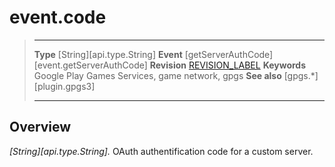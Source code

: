 # event.code

> --------------------- ------------------------------------------------------------------------------------------
> __Type__              [String][api.type.String]
> __Event__             [getServerAuthCode][event.getServerAuthCode]
> __Revision__          [REVISION_LABEL](REVISION_URL)
> __Keywords__          Google Play Games Services, game network, gpgs
> __See also__          [gpgs.*][plugin.gpgs3]
> --------------------- ------------------------------------------------------------------------------------------

## Overview

_[String][api.type.String]._ OAuth authentification code for a custom server.